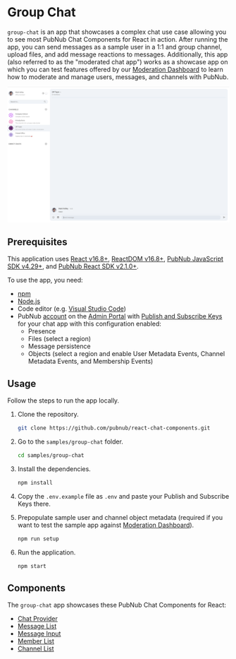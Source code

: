 # Group Chat

`group-chat` is an app that showcases a complex chat use case allowing you to see most PubNub Chat Components for React in action. After running the app, you can send messages as a sample user in a 1:1 and group channel, upload files, and add message reactions to messages. Additionally, this app (also referred to as the "moderated chat app") works as a showcase app on which you can test features offered by our [Moderation Dashboard](https://www.pubnub.com/docs/chat/moderation-dashboard/getting-started) to learn how to moderate and manage users, messages, and channels with PubNub.

![Group chat app for React](../assets/group-chat.png)

## Prerequisites

This application uses [React v16.8+](https://www.npmjs.com/package/react/v/16.8.0), [ReactDOM v16.8+](https://www.npmjs.com/package/react-dom), [PubNub JavaScript SDK v4.29+](https://www.pubnub.com/docs/sdks/javascript/), and [PubNub React SDK v2.1.0+](https://www.pubnub.com/docs/chat/react/setup).

To use the app, you need:

* [npm](https://docs.npmjs.com/cli/v6/commands/npm-install)
* [Node.js](https://nodejs.org/en/download/)
* Code editor (e.g. [Visual Studio Code](https://code.visualstudio.com/download))
* PubNub [account](https://www.pubnub.com/docs/setup/account-setup) on the
[Admin Portal](https://admin.pubnub.com/) with [Publish and Subscribe Keys](https://www.pubnub.com/docs/basics/initialize-pubnub) for your chat app with this configuration enabled:
    * Presence
    * Files (select a region)
    * Message persistence
    * Objects (select a region and enable User Metadata Events, Channel Metadata Events, and Membership Events)

## Usage

Follow the steps to run the app locally.

1. Clone the repository.

    ```bash
    git clone https://github.com/pubnub/react-chat-components.git
    ```

1. Go to the `samples/group-chat` folder.

    ```bash
    cd samples/group-chat
    ```

1. Install the dependencies.

    ```bash
    npm install
    ```

1. Copy the `.env.example` file as `.env` and paste your Publish and Subscribe Keys there.

1. Prepopulate sample user and channel object metadata (required if you want to test the sample app against [Moderation Dashboard](https://www.pubnub.com/docs/chat/moderation-dashboard/getting-started)).

    ```bash
    npm run setup
    ```

1. Run the application.

    ```bash
    npm start
    ```

## Components

The `group-chat` app showcases these PubNub Chat Components for React:

* [Chat Provider](https://pubnub.github.io/react-chat-components/docs/?path=/docs/components-chat-provider--default)
* [Message List](https://pubnub.github.io/react-chat-components/docs/?path=/docs/components-message-list--default)
* [Message Input](https://pubnub.github.io/react-chat-components/docs/?path=/docs/components-message-input--default)
* [Member List](https://pubnub.github.io/react-chat-components/docs/?path=/docs/components-member-list--default)
* [Channel List](https://pubnub.github.io/react-chat-components/docs/?path=/docs/components-channel-list--default)
